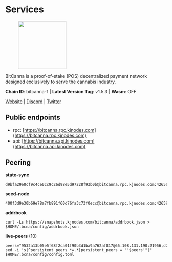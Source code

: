 # Services

<figure><img src="https://raw.githubusercontent.com/kj89/testnet_manuals/main/pingpub/logos/bitcanna.png" width="150" alt=""><figcaption></figcaption></figure>

BitCanna is a proof-of-stake (POS) decentralized payment network designed exclusively to serve the cannabis industry. 

**Chain ID**: bitcanna-1 | **Latest Version Tag**: v1.5.3 | **Wasm**: OFF

[Website](https://www.bitcanna.io) | [Discord](https://discord.gg/9AVrzaVQvs) | [Twitter](https://twitter.com/BitCannaGlobal)


## Public endpoints

* rpc: [https://bitcanna.rpc.kjnodes.com](https://bitcanna.rpc.kjnodes.com)
* api: [https://bitcanna.api.kjnodes.com](https://bitcanna.api.kjnodes.com)

## Peering

**state-sync**

```
d9bfa29e0cf9c4ce0cc9c26d98e5d97228f93b0b@bitcanna.rpc.kjnodes.com:42656
```

**seed-node**

```
400f3d9e30b69e78a7fb891f60d76fa3c73f0ecc@bitcanna.rpc.kjnodes.com:42659
```

**addrbook**
```
curl -Ls https://snapshots.kjnodes.com/bitcanna/addrbook.json > $HOME/.bcna/config/addrbook.json
```

**live-peers** (10)
```
peers="9532a13b05e5f68f2ca01f90b3d1ba9a762af817@65.108.131.190:21956,d2247f7b919f0781c90ee61958d7044665a22d38@169.155.169.55:26656,b2010fecba7153f5ad3aa4e7aad08fd94ed826c9@52.9.185.28:26656,2235f1e518c5ea4a412f9dece386348eda356916@66.42.50.244:26656,d9bfa29e0cf9c4ce0cc9c26d98e5d97228f93b0b@65.109.88.38:42656,3635058fcdbe97e72d191faedfe4c6acab835877@107.181.235.66:16656,c38a5912b4b0f827732862594671c65ad0059932@172.105.196.25:26656,881b4ec9a1d37587c44476a22c0864b08b1c88fe@195.3.221.21:13056,8a210f1bcfc9015a7bc18dcc5add29c0dce3f2dc@135.181.173.65:26656,cb9741ce22ab5f615913ac11b211c3c7f58dee71@107.191.36.154:26656"
sed -i 's|^persistent_peers *=.*|persistent_peers = "'$peers'"|' $HOME/.bcna/config/config.toml
```
